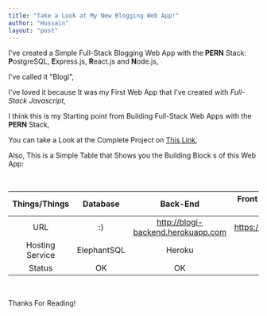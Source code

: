 ```yaml
---
title: "Take a Look at My New Blogging Web App!"
author: "Hussain"
layout: "post"
---
```


I've created a Simple Full-Stack Blogging Web App with the **PERN** Stack: **P**ostgreSQL, **E**xpress.js, **R**eact.js and **N**ode.js,

I've called it "Blogi",

I've loved it because It was my First Web App that I've created with *Full-Stack Javascript*,

I think this is my Starting point from Building Full-Stack Web Apps with the **PERN** Stack,

You can take a Look at the Complete Project on [This Link](https://bit.ly/blogi-full),

Also, This is a Simple Table that Shows you the Building Block s of this Web App:

<br />

|  Things/Things  |   Database  |               Back-End              |  Front-End (Complete App) |
|:---------------:|:-----------:|:-----------------------------------:|:-------------------------:|
|       URL       |      :)     | http://blogi-backend.herokuapp.com | https://blogi.netlify.com |
| Hosting Service | ElephantSQL |                Heroku               |          Netlify          |
|      Status     |      OK     |                  OK                 |             OK            |

<br />

Thanks For Reading!

